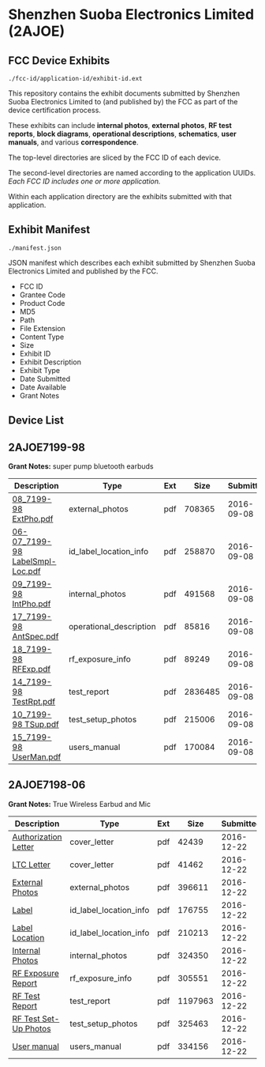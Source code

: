 # Shenzhen Suoba Electronics Limited (2AJOE)
## FCC Device Exhibits

```
./fcc-id/application-id/exhibit-id.ext
```

This repository contains the exhibit documents submitted by Shenzhen Suoba Electronics Limited to (and published by) the FCC as part of the device certification process.

These exhibits can include **internal photos**, **external photos**, **RF test reports**, **block diagrams**, **operational descriptions**, **schematics**, **user manuals**, and various **correspondence**.

The top-level directories are sliced by the FCC ID of each device.

The second-level directories are named according to the application UUIDs. *Each FCC ID includes one or more application.*

Within each application directory are the exhibits submitted with that application. 

## Exhibit Manifest

```
./manifest.json
```

JSON manifest which describes each exhibit submitted by Shenzhen Suoba Electronics Limited and published by the FCC.

- FCC ID
- Grantee Code
- Product Code
- MD5
- Path
- File Extension
- Content Type
- Size
- Exhibit ID
- Exhibit Description
- Exhibit Type
- Date Submitted
- Date Available
- Grant Notes

## Device List
## 2AJOE7199-98
**Grant Notes:** super pump bluetooth earbuds

| Description | Type | Ext | Size | Submitted | Available |
| ----------- | ---- | --- | ---- | --------- | --------- |
| [08_7199-98 ExtPho.pdf](2AJOE7199-98/3f875e0da7ea341ed121399c1fe355b7/3126834.pdf) | external_photos | pdf | 708365 | 2016-09-08 | 2016-09-08 |
| [06-07_7199-98 LabelSmpl-Loc.pdf](2AJOE7199-98/3f875e0da7ea341ed121399c1fe355b7/3126833.pdf) | id_label_location_info | pdf | 258870 | 2016-09-08 | 2016-09-08 |
| [09_7199-98 IntPho.pdf](2AJOE7199-98/3f875e0da7ea341ed121399c1fe355b7/3126835.pdf) | internal_photos | pdf | 491568 | 2016-09-08 | 2016-09-08 |
| [17_7199-98 AntSpec.pdf](2AJOE7199-98/3f875e0da7ea341ed121399c1fe355b7/3126843.pdf) | operational_description | pdf | 85816 | 2016-09-08 | 2016-09-08 |
| [18_7199-98 RFExp.pdf](2AJOE7199-98/3f875e0da7ea341ed121399c1fe355b7/3126844.pdf) | rf_exposure_info | pdf | 89249 | 2016-09-08 | 2016-09-08 |
| [14_7199-98 TestRpt.pdf](2AJOE7199-98/3f875e0da7ea341ed121399c1fe355b7/3126840.pdf) | test_report | pdf | 2836485 | 2016-09-08 | 2016-09-08 |
| [10_7199-98 TSup.pdf](2AJOE7199-98/3f875e0da7ea341ed121399c1fe355b7/3126836.pdf) | test_setup_photos | pdf | 215006 | 2016-09-08 | 2016-09-08 |
| [15_7199-98 UserMan.pdf](2AJOE7199-98/3f875e0da7ea341ed121399c1fe355b7/3126841.pdf) | users_manual | pdf | 170084 | 2016-09-08 | 2016-09-08 |
## 2AJOE7198-06
**Grant Notes:** True Wireless Earbud and Mic

| Description | Type | Ext | Size | Submitted | Available |
| ----------- | ---- | --- | ---- | --------- | --------- |
| [Authorization Letter](2AJOE7198-06/fe1ed25e641b22a1686c0b47366ef154/3237844.pdf) | cover_letter | pdf | 42439 | 2016-12-22 | 2016-12-22 |
| [LTC Letter](2AJOE7198-06/fe1ed25e641b22a1686c0b47366ef154/3237845.pdf) | cover_letter | pdf | 41462 | 2016-12-22 | 2016-12-22 |
| [External Photos](2AJOE7198-06/fe1ed25e641b22a1686c0b47366ef154/3237846.pdf) | external_photos | pdf | 396611 | 2016-12-22 | 2016-12-22 |
| [Label](2AJOE7198-06/fe1ed25e641b22a1686c0b47366ef154/3237847.pdf) | id_label_location_info | pdf | 176755 | 2016-12-22 | 2016-12-22 |
| [Label Location](2AJOE7198-06/fe1ed25e641b22a1686c0b47366ef154/3237848.pdf) | id_label_location_info | pdf | 210213 | 2016-12-22 | 2016-12-22 |
| [Internal Photos](2AJOE7198-06/fe1ed25e641b22a1686c0b47366ef154/3237849.pdf) | internal_photos | pdf | 324350 | 2016-12-22 | 2016-12-22 |
| [RF Exposure Report](2AJOE7198-06/fe1ed25e641b22a1686c0b47366ef154/3237851.pdf) | rf_exposure_info | pdf | 305551 | 2016-12-22 | 2016-12-22 |
| [RF Test Report](2AJOE7198-06/fe1ed25e641b22a1686c0b47366ef154/3237853.pdf) | test_report | pdf | 1197963 | 2016-12-22 | 2016-12-22 |
| [RF Test Set-Up Photos](2AJOE7198-06/fe1ed25e641b22a1686c0b47366ef154/3237854.pdf) | test_setup_photos | pdf | 325463 | 2016-12-22 | 2016-12-22 |
| [User manual](2AJOE7198-06/fe1ed25e641b22a1686c0b47366ef154/3237855.pdf) | users_manual | pdf | 334156 | 2016-12-22 | 2016-12-22 |
